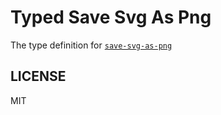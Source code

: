 # Typed Save Svg As Png

The type definition for [`save-svg-as-png`](https://github.com/exupero/saveSvgAsPng)

## LICENSE

MIT

